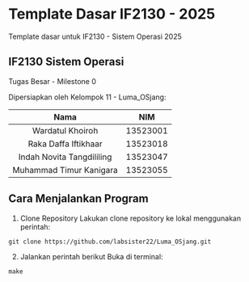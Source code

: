 # Template Dasar IF2130 - 2025
Template dasar untuk IF2130 - Sistem Operasi 2025
## IF2130 Sistem Operasi
Tugas Besar - Milestone 0

Dipersiapkan oleh Kelompok 11 - Luma_OSjang:

| Nama                      | NIM      |
|:-------------------------:|:--------:|
| Wardatul Khoiroh          | 13523001 |
| Raka Daffa Iftikhaar      | 13523018 |
| Indah Novita Tangdililing | 13523047 |
| Muhammad Timur Kanigara   | 13523055 |
## Cara Menjalankan Program
1. Clone Repository
Lakukan clone repository ke lokal menggunakan perintah:
```
git clone https://github.com/labsister22/Luma_OSjang.git
```
2. Jalankan perintah berikut
Buka di terminal:
```
make
```